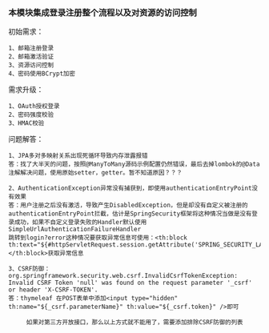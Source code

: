 ### 本模块集成登录注册整个流程以及对资源的访问控制

初始需求：
    
    1、邮箱注册登录
    2、邮箱激活验证
    3、资源访问控制
    4、密码使用BCrypt加密
    
需求升级：
    
    1、OAuth授权登录
    2、密码强度校验
    3、HMAC校验


问题解答：
    
    1、JPA多对多映射关系出现死循环导致内存泄露报错
    答：找了大半天的问题，按照@ManyToMany源码示例配置仍然错误，最后去掉lombok的@Data注解解决问题，使用原始setter，getter。暂不知道原因？？？
    
    2、AuthenticationException异常没有捕获到，即使用authenticationEntryPoint没有效果
    答：用户注册之后没有激活，导致产生DisabledException，但是却没有自定义被注册的authenticationEntryPoint拦截，估计是SpringSecurity框架将这种情况当做是没有登录成功，如果不自定义登录失败的Handler默认使用SimpleUrlAuthenticationFailureHandler
    跳转到login?error这种情况要获取异常信息可使用：<th:block th:text="${#httpServletRequest.session.getAttribute('SPRING_SECURITY_LAST_EXCEPTION')}"></th:block>获取异常信息
    
    3、CSRF防御：org.springframework.security.web.csrf.InvalidCsrfTokenException: Invalid CSRF Token 'null' was found on the request parameter '_csrf' or header 'X-CSRF-TOKEN'.
    答：thymeleaf 在POST表单中添加<input type="hidden" th:name="${_csrf.parameterName}" th:value="${_csrf.token}" />即可

         如果对第三方开放接口，那么以上方式就不能用了，需要添加排除CSRF防御的列表
    
    
    
